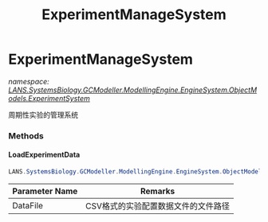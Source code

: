 ﻿---
title: ExperimentManageSystem
---

# ExperimentManageSystem
_namespace: [LANS.SystemsBiology.GCModeller.ModellingEngine.EngineSystem.ObjectModels.ExperimentSystem](N-LANS.SystemsBiology.GCModeller.ModellingEngine.EngineSystem.ObjectModels.ExperimentSystem.html)_

周期性实验的管理系统

### Methods

#### LoadExperimentData
```csharp
LANS.SystemsBiology.GCModeller.ModellingEngine.EngineSystem.ObjectModels.ExperimentSystem.ExperimentManageSystem.LoadExperimentData(System.String)
```


|Parameter Name|Remarks|
|--------------|-------|
|DataFile|CSV格式的实验配置数据文件的文件路径|





